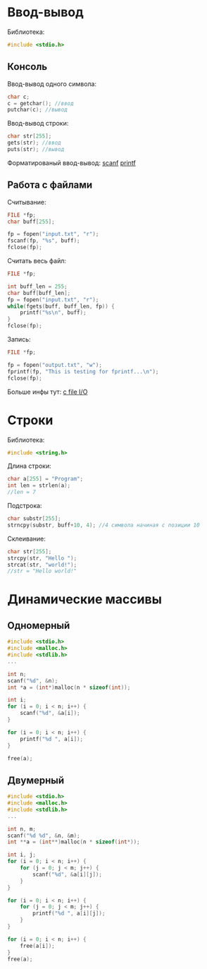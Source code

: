 # Ввод-вывод
Библиотека:
```c
#include <stdio.h>
```

## Консоль
Ввод-вывод одного символа:
```c
char c;
c = getchar(); //ввод
putchar(c); //вывод
```

Ввод-вывод строки:
```c
char str[255];
gets(str); //ввод
puts(str); //вывод
```

Форматированый ввод-вывод:
[scanf](https://metanit.com/cpp/c/2.14.php)
[printf](https://metanit.com/cpp/c/2.4.php)

## Работа с файлами
Считывание:
```c
FILE *fp;
char buff[255];

fp = fopen("input.txt", "r");
fscanf(fp, "%s", buff);
fclose(fp);
```
Считать весь файл:
```c
FILE *fp;

int buff_len = 255;
char buff[buff_len];
fp = fopen("input.txt", "r");
while(fgets(buff, buff_len, fp)) {
    printf("%s\n", buff);
}
fclose(fp);
```
Запись:
```c
FILE *fp;

fp = fopen("output.txt", "w");
fprintf(fp, "This is testing for fprintf...\n");
fclose(fp);
```
Больше инфы тут: [c file I/O](https://www.tutorialspoint.com/cprogramming/c_file_io.htm)

# Строки
Библиотека:
```c
#include <string.h>
```

Длина строки:
```c
char a[255] = "Program";
int len = strlen(a);
//len = 7
```

Подстрока:
```c
char substr[255];
strncpy(substr, buff+10, 4); //4 символа начиная с позиции 10
```

Склеивание:
```c
char str[255];
strcpy(str, "Hello ");
strcat(str, "world!");
//str = "Hello world!"
```

# Динамические массивы
## Одномерный
```c
#include <stdio.h>
#include <malloc.h>
#include <stdlib.h>
...

int n;
scanf("%d", &n);
int *a = (int*)malloc(n * sizeof(int));

int i;
for (i = 0; i < n; i++) {
    scanf("%d", &a[i]);
}

for (i = 0; i < n; i++) {
    printf("%d ", a[i]);
}

free(a);
```

## Двумерный
```c
#include <stdio.h>
#include <malloc.h>
#include <stdlib.h>
...

int n, m;
scanf("%d %d", &n, &m);
int **a = (int**)malloc(n * sizeof(int*));

int i, j;
for (i = 0; i < n; i++) {
    for (j = 0; j < m; j++) {
        scanf("%d", &a[i][j]);
    }
}

for (i = 0; i < n; i++) {
    for (j = 0; j < m; j++) {
        printf("%d ", a[i][j]);
    }
}

for (i = 0; i < n; i++) {
    free(a[i]);
}
free(a);
```